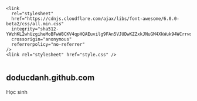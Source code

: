 
<html lang="en">
  <head>
    <meta charset="UTF-8" />
    <meta http-equiv="X-UA-Compatible" content="IE=edge" />
    <meta name="viewport" content="width=device-width, initial-scale=1.0" />
    
    <link
      rel="stylesheet"
      href="https://cdnjs.cloudflare.com/ajax/libs/font-awesome/6.0.0-beta2/css/all.min.css"
      integrity="sha512-YWzhKL2whUzgiheMoBFwW8CKV4qpHQAEuvilg9FAn5VJUDwKZZxkJNuGM4XkWuk94WCrrwslk8yWNGmY1EduTA=="
      crossorigin="anonymous"
      referrerpolicy="no-referrer"
    />
    <link rel="stylesheet" href="style.css" />
  </head>
  <body>
    <div class="card">
      <div class="card__img">
        <img src="https://cdn.discordapp.com/attachments/1186677290751496192/1214237026140815391/IMG_20240226_123705.jpg?ex=65f8615a&is=65e5ec5a&hm=16a39ea646c482542086d203c62ba5e2c62a0fdd7385ef3787626fb44f9c06a2&" alt="" />
      </div>
      <h2>doducdanh.github.com</h2>
      <p>Học sinh</p>
      <div class="card__social">
        <a target="_black" href="https://www.facebook.com/profile.php/?id=61555333229905">
          <i class="fab fa-facebook-f"></i>
        </a>
        <a target="_black" href="https://www.youtube.com">
          <i class="fab fa-youtube"></i>
        </a>
        <a target="_black" href="https://www.tiktok.com">
          <i class="fab fa-tiktok"></i>
        </a>
        <a
          target="_black"
          href="">
          <i class="fab fa-github"></i>
        </a>
